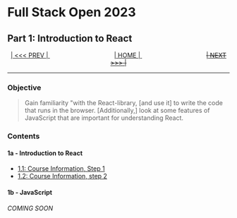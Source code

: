 # Full Stack Open 2023

## Part 1: Introduction to React

<p align="center">
    <a href="../part_0/README.md"> | &lt;&lt;&lt; PREV | </a>
    &nbsp;&nbsp;&nbsp;&nbsp;&nbsp;&nbsp;&nbsp;&nbsp;&nbsp;&nbsp;&nbsp;&nbsp;&nbsp;&nbsp;&nbsp;&nbsp;&nbsp;&nbsp;&nbsp;&nbsp;&nbsp;&nbsp;&nbsp;&nbsp;&nbsp;&nbsp;&nbsp;&nbsp;&nbsp;&nbsp;&nbsp;&nbsp;&nbsp;&nbsp;&nbsp;&nbsp;
    <a href="../README.md"> | HOME | </a>
    &nbsp;&nbsp;&nbsp;&nbsp;&nbsp;&nbsp;&nbsp;&nbsp;&nbsp;&nbsp;&nbsp;&nbsp;&nbsp;&nbsp;&nbsp;&nbsp;&nbsp;&nbsp;&nbsp;&nbsp;&nbsp;&nbsp;&nbsp;&nbsp;&nbsp;&nbsp;&nbsp;&nbsp;&nbsp;&nbsp;&nbsp;&nbsp;&nbsp;&nbsp;&nbsp;&nbsp;
    <s><a href="#"> | NEXT &gt;&gt;&gt; | </a></s>
</p>

---

### Objective

>   Gain familiarity "with the React-library, [and use it] to write the code that runs in the browser. [Additionally,] look at some features of JavaScript that are important for understanding React.

### Contents

#### 1a - Introduction to React

* [1.1: Course Information, Step 1](./1a_intro_to_react/1.1-course_info_step1.md)
* [1.2: Course Information, step 2](./1a_intro_to_react/1.2-course_info_step2.md)

#### 1b - JavaScript

_COMING SOON_